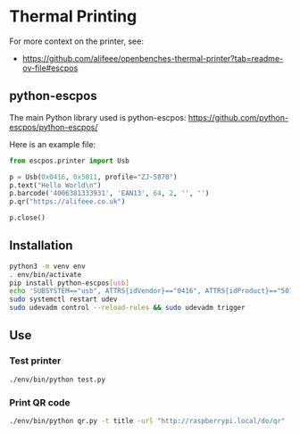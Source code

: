 # Thermal Printing

For more context on the printer, see:

- <https://github.com/alifeee/openbenches-thermal-printer?tab=readme-ov-file#escpos>

## python-escpos

The main Python library used is python-escpos: <https://github.com/python-escpos/python-escpos/>

Here is an example file:

```python
from escpos.printer import Usb

p = Usb(0x0416, 0x5011, profile="ZJ-5870")
p.text("Hello World\n")
p.barcode('4006381333931', 'EAN13', 64, 2, '', '')
p.qr("https://alifeee.co.uk")

p.close()
```

## Installation

```bash
python3 -m venv env
. env/bin/activate
pip install python-escpos[usb]
echo 'SUBSYSTEM=="usb", ATTRS{idVendor}=="0416", ATTRS{idProduct}=="5011", MODE="0664", GROUP="dialout"' > /etc/udev/rules.d/99-escpos.rules
sudo systemctl restart udev
sudo udevadm control --reload-rules && sudo udevadm trigger
```

## Use

### Test printer

```bash
./env/bin/python test.py
```

### Print QR code

```bash
./env/bin/python qr.py -t title -url "http://raspberrypi.local/do/qr"
```
